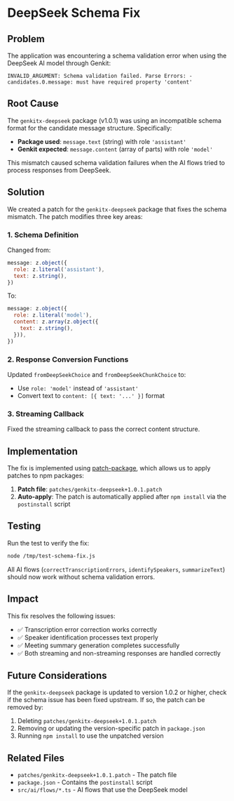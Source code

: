 # DeepSeek Schema Fix

## Problem

The application was encountering a schema validation error when using the DeepSeek AI model through Genkit:

```
INVALID_ARGUMENT: Schema validation failed. Parse Errors: - candidates.0.message: must have required property 'content'
```

## Root Cause

The `genkitx-deepseek` package (v1.0.1) was using an incompatible schema format for the candidate message structure. Specifically:

- **Package used**: `message.text` (string) with role `'assistant'`
- **Genkit expected**: `message.content` (array of parts) with role `'model'`

This mismatch caused schema validation failures when the AI flows tried to process responses from DeepSeek.

## Solution

We created a patch for the `genkitx-deepseek` package that fixes the schema mismatch. The patch modifies three key areas:

### 1. Schema Definition
Changed from:
```javascript
message: z.object({
  role: z.literal('assistant'),
  text: z.string(),
})
```

To:
```javascript
message: z.object({
  role: z.literal('model'),
  content: z.array(z.object({
    text: z.string(),
  })),
})
```

### 2. Response Conversion Functions
Updated `fromDeepSeekChoice` and `fromDeepSeekChunkChoice` to:
- Use `role: 'model'` instead of `'assistant'`
- Convert text to `content: [{ text: '...' }]` format

### 3. Streaming Callback
Fixed the streaming callback to pass the correct content structure.

## Implementation

The fix is implemented using [patch-package](https://github.com/ds300/patch-package), which allows us to apply patches to npm packages:

1. **Patch file**: `patches/genkitx-deepseek+1.0.1.patch`
2. **Auto-apply**: The patch is automatically applied after `npm install` via the `postinstall` script

## Testing

Run the test to verify the fix:
```bash
node /tmp/test-schema-fix.js
```

All AI flows (`correctTranscriptionErrors`, `identifySpeakers`, `summarizeText`) should now work without schema validation errors.

## Impact

This fix resolves the following issues:
- ✅ Transcription error correction works correctly
- ✅ Speaker identification processes text properly
- ✅ Meeting summary generation completes successfully
- ✅ Both streaming and non-streaming responses are handled correctly

## Future Considerations

If the `genkitx-deepseek` package is updated to version 1.0.2 or higher, check if the schema issue has been fixed upstream. If so, the patch can be removed by:

1. Deleting `patches/genkitx-deepseek+1.0.1.patch`
2. Removing or updating the version-specific patch in `package.json`
3. Running `npm install` to use the unpatched version

## Related Files

- `patches/genkitx-deepseek+1.0.1.patch` - The patch file
- `package.json` - Contains the `postinstall` script
- `src/ai/flows/*.ts` - AI flows that use the DeepSeek model

